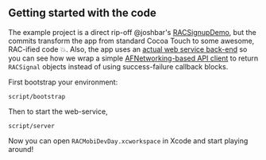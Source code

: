 ## Getting started with the code

The example project is a direct rip-off @joshbar's [RACSignupDemo](https://github.com/joshaber/RACSignupDemo), but the commits transform the app from standard Cocoa Touch to some awesome, RAC-ified code :boom:. Also, the app uses an [actual web service back-end](https://github.com/andrewsardone/RACMobiDevDay/blob/master/server.rb) so you can see how we wrap a simple [AFNetworking-based API client](https://github.com/andrewsardone/RACMobiDevDay/blob/master/RACMobiDevDay/APIClient.m) to return `RACSignal` objects instead of using success-failure callback blocks.

First bootstrap your environment:

```
script/bootstrap
```

Then to start the web-service,

```
script/server
```

Now you can open `RACMobiDevDay.xcworkspace` in Xcode and start playing around!
